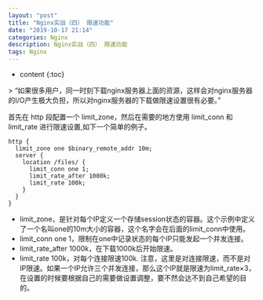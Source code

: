```yaml
---
layout: "post"
title: "Nginx实战（四） 限速功能"
date: "2019-10-17 21:14"
categories: Nginx
description: Nginx实战（四） 限速功能
tags: Nginx
---
```


* content
{:toc}

<div class="postImg" style="background-image:url(https://github.com/TaylorZhou/TaylorZhou.github.io/blob/master/assets/blog-image/nginx-5d10e1d7.png?raw=true)"></div>
> “如果很多用户，同一时刻下载nginx服务器上面的资源，这样会对nginx服务器的I/O产生极大负担，所以对nginx服务器的下载做限速设置很有必要。”




首先在 http 段配置一个 limit_zone，然后在需要的地方使用 limit_conn 和 limit_rate 进行限速设置,如下一个简单的例子。
```
http {
  limit_zone one $binary_remote_addr 10m;
  server {
    location /files/ {
      limit_conn one 1;
      limit_rate_after 1000k;
      limit_rate 100k;
    }
  }
}
```
* limit_zone，是针对每个IP定义一个存储session状态的容器。这个示例中定义了一个名叫one的10m大小的容器，这个名字会在后面的limit_conn中使用。
* limit_conn one 1，限制在one中记录状态的每个IP只能发起一个并发连接。
* limit_rate_after 1000k，在下载1000k后开始限速。
* limit_rate 100k，对每个连接限速100k. 注意，这里是对连接限速，而不是对IP限速。如果一个IP允许三个并发连接，那么这个IP就是限速为limit_rate×3，在设置的时候要根据自己的需要做设置调整，要不然会达不到自己希望的目的。